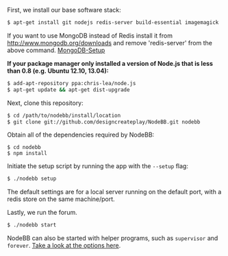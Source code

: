 First, we install our base software stack:

``` bash
$ apt-get install git nodejs redis-server build-essential imagemagick
```

If you want to use MongoDB instead of Redis install it from http://www.mongodb.org/downloads and remove 'redis-server' from the above command. [MongoDB-Setup](https://github.com/designcreateplay/NodeBB/wiki/Installing-NodeBB-With-MongoDB)

**If your package manager only installed a version of Node.js that is less than 0.8 (e.g. Ubuntu 12.10, 13.04):**

``` bash
$ add-apt-repository ppa:chris-lea/node.js
$ apt-get update && apt-get dist-upgrade
```

Next, clone this repository:

``` bash
$ cd /path/to/nodebb/install/location
$ git clone git://github.com/designcreateplay/NodeBB.git nodebb
```

Obtain all of the dependencies required by NodeBB:

```
$ cd nodebb
$ npm install
```

Initiate the setup script by running the app with the `--setup` flag:

``` bash
$ ./nodebb setup
```

The default settings are for a local server running on the default port, with a redis store on the same machine/port.

Lastly, we run the forum.

``` bash
$ ./nodebb start
```

NodeBB can also be started with helper programs, such as `supervisor` and `forever`. [Take a look at the options here](https://github.com/designcreateplay/NodeBB/wiki/How-to-run-NodeBB).